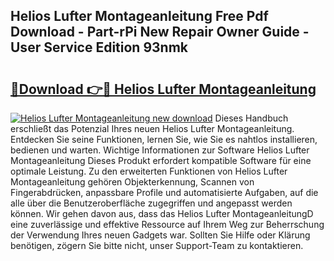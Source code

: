## Helios Lufter Montageanleitung Free Pdf Download - Part-rPi New Repair Owner Guide - User Service Edition 93nmk

# <h2><a href="http://df8y7w.blite.top/?on=Helios+Lufter+Montageanleitung">🔗Download 👉🔴 Helios Lufter Montageanleitung</a></h2>

[![Helios Lufter Montageanleitung new download](https://i.imgur.com/lujVjoI.png)](http://df8y7w.blite.top/?on=Helios+Lufter+Montageanleitung)
Dieses Handbuch erschließt das Potenzial Ihres neuen Helios Lufter Montageanleitung. Entdecken Sie seine Funktionen, lernen Sie, wie Sie es nahtlos installieren, bedienen und warten. Wichtige Informationen zur Software Helios Lufter Montageanleitung Dieses Produkt erfordert kompatible Software für eine optimale Leistung. Zu den erweiterten Funktionen von Helios Lufter Montageanleitung gehören Objekterkennung, Scannen von Fingerabdrücken, anpassbare Profile und automatisierte Aufgaben, auf die alle über die Benutzeroberfläche zugegriffen und angepasst werden können. Wir gehen davon aus, dass das Helios Lufter MontageanleitungD eine zuverlässige und effektive Ressource auf Ihrem Weg zur Beherrschung der Verwendung Ihres neuen Gadgets war. Sollten Sie Hilfe oder Klärung benötigen, zögern Sie bitte nicht, unser Support-Team zu kontaktieren.
